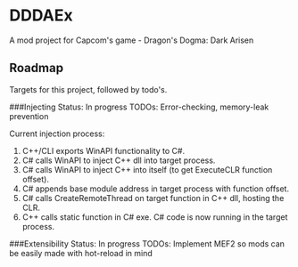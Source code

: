 # DDDAEx
A mod project for Capcom's game - Dragon's Dogma: Dark Arisen

## Roadmap

Targets for this project, followed by todo's.

###Injecting
Status: In progress
TODOs: Error-checking, memory-leak prevention

Current injection process:  
1. C++/CLI exports WinAPI functionality to C#.  
2. C# calls WinAPI to inject C++ dll into target process.  
3. C# calls WinAPI to inject C++ into itself (to get ExecuteCLR function offset).   
4. C# appends base module address in target process with function offset.  
5. C# calls CreateRemoteThread on target function in C++ dll, hosting the CLR.  
6. C++ calls static function in C# exe. C# code is now running in the target process.  

###Extensibility
Status: In progress
TODOs: Implement MEF2 so mods can be easily made with hot-reload in mind

